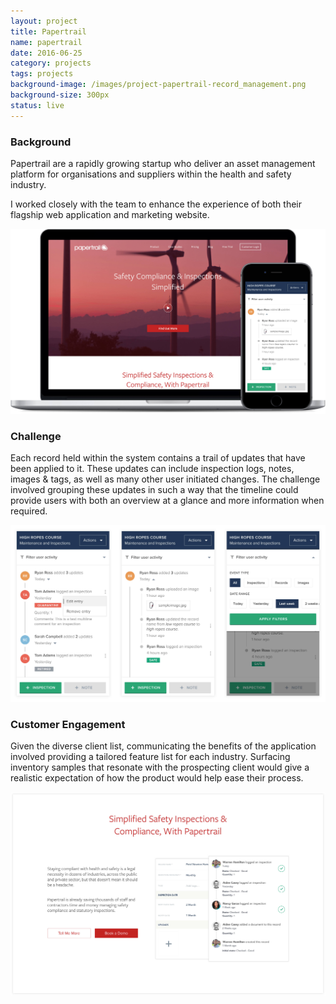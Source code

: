 ```yaml
---
layout: project
title: Papertrail
name: papertrail
date: 2016-06-25
category: projects
tags: projects
background-image: /images/project-papertrail-record_management.png
background-size: 300px
status: live
---
```


### Background

Papertrail are a rapidly growing startup who deliver an asset management platform for organisations and suppliers within the health and safety industry.

I worked closely with the team to enhance the experience of both their flagship web application and marketing website.

![Alt text](/images/project-papertrail-home.jpg)

### Challenge

Each record held within the system contains a trail of updates that have been applied to it. These updates can include inspection logs, notes, images & tags, as well as many other user initiated changes. The challenge involved grouping these updates in such a way that the timeline could provide users with both an overview at a glance and more information when required.

![alt](/images/project-papertrail-record_management.jpg)

### Customer Engagement

Given the diverse client list, communicating the benefits of the application involved providing a tailored feature list for each industry. Surfacing inventory samples that resonate with the prospecting client would give a realistic expectation of how the product would help ease their process.

![alt](/images/project-papertrail-feature_section.jpg)